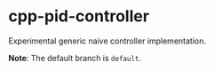 # cpp-pid-controller
Experimental generic naive controller implementation.

**Note**: The default branch is `default`.
